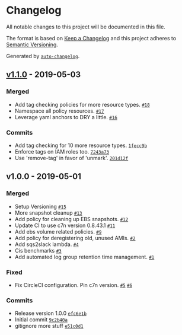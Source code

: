 # Changelog

All notable changes to this project will be documented in this file.

The format is based on [Keep a Changelog](http://keepachangelog.com/en/1.0.0/)
and this project adheres to [Semantic Versioning](http://semver.org/spec/v2.0.0.html).

Generated by [`auto-changelog`](https://github.com/CookPete/auto-changelog).

## [v1.1.0](https://github.com/jimrazmus/c7n-policies/compare/v1.0.0...v1.1.0) - 2019-05-03

### Merged

- Add tag checking policies for more resource types. [`#18`](https://github.com/jimrazmus/c7n-policies/pull/18)
- Namespace all policy resources. [`#17`](https://github.com/jimrazmus/c7n-policies/pull/17)
- Leverage yaml anchors to DRY a little. [`#16`](https://github.com/jimrazmus/c7n-policies/pull/16)

### Commits

- Add tag checking for 10 more resource types. [`1fecc9b`](https://github.com/jimrazmus/c7n-policies/commit/1fecc9bc0db852edfbbb1a56792288cc2e1d2118)
- Enforce tags on IAM roles too. [`7243a73`](https://github.com/jimrazmus/c7n-policies/commit/7243a7367e51def96c56939add5cf0f9c7c1fa33)
- Use 'remove-tag' in favor of 'unmark'. [`201d12f`](https://github.com/jimrazmus/c7n-policies/commit/201d12ff262efb581c08424eff5772fe4248fe4d)

## v1.0.0 - 2019-05-01

### Merged

- Setup Versioning [`#15`](https://github.com/jimrazmus/c7n-policies/pull/15)
- More snapshot cleanup [`#13`](https://github.com/jimrazmus/c7n-policies/pull/13)
- Add policy for cleaning up EBS snapshots. [`#12`](https://github.com/jimrazmus/c7n-policies/pull/12)
- Update CI to use c7n version 0.8.43.1 [`#11`](https://github.com/jimrazmus/c7n-policies/pull/11)
- Add ebs volume related policies. [`#9`](https://github.com/jimrazmus/c7n-policies/pull/9)
- Add policy for deregistering old, unused AMIs. [`#2`](https://github.com/jimrazmus/c7n-policies/pull/2)
- Add sqs2slack lambda. [`#4`](https://github.com/jimrazmus/c7n-policies/pull/4)
- Cis benchmarks [`#3`](https://github.com/jimrazmus/c7n-policies/pull/3)
- Add automated log group retention time management. [`#1`](https://github.com/jimrazmus/c7n-policies/pull/1)

### Fixed

- Fix CircleCI configuration. Pin c7n version. [`#5`](https://github.com/jimrazmus/c7n-policies/issues/5) [`#6`](https://github.com/jimrazmus/c7n-policies/issues/6)

### Commits

- Release version 1.0.0 [`efc6e1b`](https://github.com/jimrazmus/c7n-policies/commit/efc6e1bf1d31a5f5049005c0d772a25759c1b1f9)
- Initial commit [`9c2b40a`](https://github.com/jimrazmus/c7n-policies/commit/9c2b40a36e014b4ceedc62f2b257a49e20ade06a)
- gitignore more stuff [`e51c0d1`](https://github.com/jimrazmus/c7n-policies/commit/e51c0d1ed9e6695811db550a94c98245a7a3fa4c)
